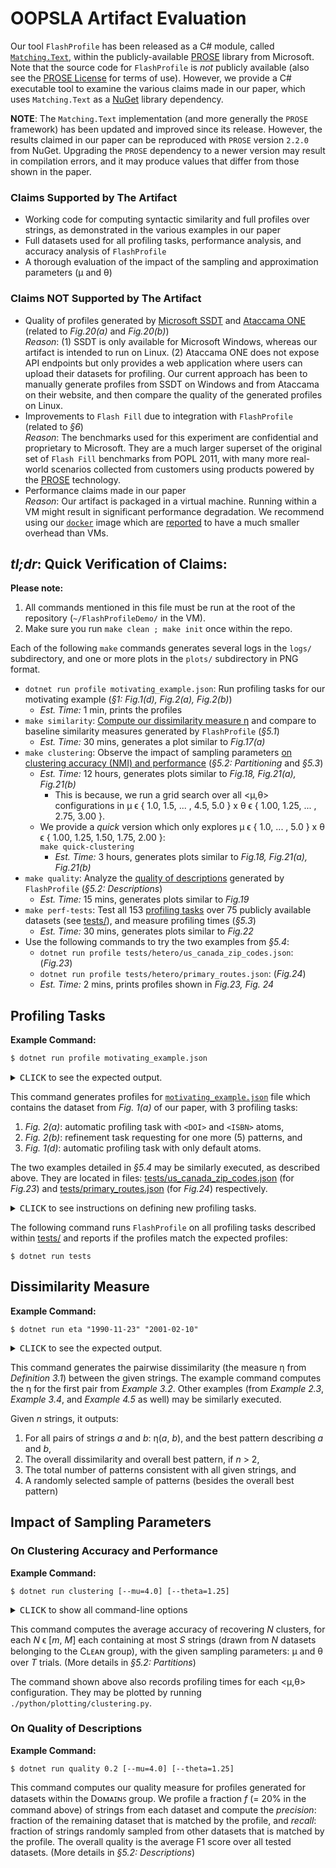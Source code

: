 # OOPSLA Artifact Evaluation

Our tool `FlashProfile` has been released as a C# module, called [`Matching.Text`][MText],
within the publicly-available [PROSE] library from Microsoft.
Note that the source code for `FlashProfile` is _not_ publicly available
(also see the [PROSE License] for terms of use).
However, we provide a C# executable tool to examine the various claims made in our paper,
which uses `Matching.Text` as a [NuGet] library dependency.

**NOTE**: The `Matching.Text` implementation (and more generally the `PROSE` framework)
has been updated and improved since its release.
However, the results claimed in our paper can be reproduced with `PROSE` version `2.2.0` from NuGet.
Upgrading the `PROSE` dependency to a newer version may result in compilation errors,
and it may produce values that differ from those shown in the paper.

### Claims Supported by The Artifact
- Working code for computing syntactic similarity and full profiles over strings, as demonstrated in the various examples in our paper
- Full datasets used for all profiling tasks, performance analysis, and accuracy analysis of `FlashProfile`
- A thorough evaluation of the impact of the sampling and approximation parameters (&mu; and &theta;)


### Claims NOT Supported by The Artifact
- Quality of profiles generated by [Microsoft SSDT] and [Ataccama ONE] (related to _Fig.20(a)_ and _Fig.20(b)_)  
  _Reason_: (1) SSDT is only available for Microsoft Windows, whereas our artifact
  is intended to run on Linux. (2) Ataccama ONE does not expose API endpoints but only provides a web application where users can upload their datasets for profiling. Our current approach has been to manually generate profiles from SSDT on Windows and from Ataccama on their website, and then compare the quality of the generated profiles on Linux.
- Improvements to `Flash Fill` due to integration with `FlashProfile` (related to _&sect;6_)  
  _Reason_: The benchmarks used for this experiment are confidential and proprietary to Microsoft. They are a much larger superset of the original set of `Flash Fill` benchmarks from POPL 2011, with many more real-world scenarios collected from customers using products powered by the [PROSE] technology.
- Performance claims made in our paper  
  _Reason_: Our artifact is packaged in a virtual machine. Running within a VM might result in significant performance degradation. We recommend using our [`docker`][Docker] image which are [reported](http://domino.research.ibm.com/library/cyberdig.nsf/papers/0929052195DD819C85257D2300681E7B/$File/rc25482.pdf) to have a much smaller overhead than VMs.


## _tl;dr_: Quick Verification of Claims:  

**Please note:**
1. All commands mentioned in this file must be run at the root of the repository (`~/FlashProfileDemo/` in the VM).
2. Make sure you run `make clean ; make init` once within the repo.

Each of the following `make` commands generates several logs in the `logs/` subdirectory,
and one or more plots in the `plots/` subdirectory in PNG format.

- `dotnet run profile motivating_example.json`: Run profiling tasks for our motivating example (_&sect;1: Fig.1(d), Fig.2(a), Fig.2(b)_)
  - _Est. Time:_ 1 min, prints the profiles
- `make similarity`: [Compute our dissimilarity measure &eta;](#dissimilarity-measure) and compare to baseline similarity measures generated by `FlashProfile` (_&sect;5.1_)
  - _Est. Time:_ 30 mins, generates a plot similar to _Fig.17(a)_
- `make clustering`: Observe the impact of sampling parameters [on clustering accuracy (NMI) and performance](#on-clustering-accuracy-and-performance) (_&sect;5.2: Partitioning_ and _&sect;5.3_)
  - _Est. Time:_ 12 hours, generates plots similar to _Fig.18, Fig.21(a), Fig.21(b)_
    - This is because, we run a grid search over all <&mu;,&theta;> configurations in &mu; &straightepsilon; { 1.0, 1.5, ... , 4.5, 5.0 } x &theta; &straightepsilon; { 1.00, 1.25, ... , 2.75, 3.00 }.
  - We provide a _quick_ version which only explores &mu; &straightepsilon; { 1.0, ... , 5.0 } x &theta; &straightepsilon; { 1.00, 1.25, 1.50, 1.75, 2.00 }:  
    `make quick-clustering`
    - _Est. Time:_ 3 hours, generates plots similar to _Fig.18, Fig.21(a), Fig.21(b)_
- `make quality`: Analyze the [quality of descriptions](#on-quality-of-descriptions) generated by `FlashProfile` (_&sect;5.2: Descriptions_)
  - _Est. Time:_ 15 mins, generates plots similar to _Fig.19_
- `make perf-tests`: Test all 153 [profiling tasks](#profiling-tasks) over 75 publicly available datasets (see [tests/](tests/)), and measure profiling times (_&sect;5.3_)
  - _Est. Time:_ 30 mins, generates plots similar to _Fig.22_
- Use the following commands to try the two examples from _&sect;5.4_:
  - `dotnet run profile tests/hetero/us_canada_zip_codes.json`: (_Fig.23_)
  - `dotnet run profile tests/hetero/primary_routes.json`: (_Fig.24_)
  - _Est. Time:_ 2 mins, prints profiles shown in _Fig.23, Fig. 24_



## Profiling Tasks

**Example Command:**
```bash
$ dotnet run profile motivating_example.json
```

<details>

<summary> <kbd>CLICK</kbd> to see the expected output. </summary>

```text
# motivating_example.json (1451 strings)
=======================================

> Number of patterns allowed = <auto>
---------------------------------------
    [    5 |   0.34 %] ==> 'not_available'
                        @ not_available
    [  121 |   8.34 %] ==> 'doi:' · [Space]+ · <DOI>
                        @ doi:    10.13039/100001409
    [  301 |  20.74 %] ==> 'ISBN:' · [Space]{1} · <ISBN10>
                        @ ISBN: 3-540-33663-X
    [ 1024 |  70.57 %] ==> 'PMC' · [Digit]{7}
                        @ PMC1355782
.......................................

> Number of patterns allowed = 5
---------------------------------------
    [  110 |   7.58 %] ==> 'doi:' · [Space]+ · '10.13039/' · [Digit]+
                        @ doi:    10.13039/100001409
    [   11 |   0.76 %] ==> 'doi:' · [Space]+ · '10.1016/' · [Upper]{1} · [Digit]{4} · '-' · [Digit]{4} · '(' · [Digit]{2} · ')' · [Digit]{5} · '-' · [Digit]{1}
                        @ doi: 10.1016/S1387-7003(03)00113-8
    [    5 |   0.34 %] ==> 'not_available'
                        @ not_available
    [  301 |  20.74 %] ==> 'ISBN:' · [Space]{1} · <ISBN10>
                        @ ISBN: 3-540-33663-X
    [ 1024 |  70.57 %] ==> 'PMC' · [Digit]{7}
                        @ PMC1355782
.......................................

> Number of patterns allowed = <auto>
---------------------------------------
    [    5 |   0.34 %] ==> 'not_available'
                        @ not_available
    [   11 |   0.76 %] ==> 'doi:' · [Space]+ · '10.1016/' · [Upper]{1} · [Digit]{4} · '-' · [Digit]{4} · '(' · [Digit]{2} · ')' · [Digit]{5} · '-' · [Digit]{1}
                        @ doi: 10.1016/S1387-7003(03)00113-8
    [  267 |  18.40 %] ==> 'ISBN:' · [Space]{1} · [Digit]{1} · '-' · [Digit]{3} · '-' · [Digit]{5} · '-' · [Digit]{1}
                        @ ISBN: 0-037-32102-8
    [   34 |   2.34 %] ==> 'ISBN:' · [Space]{1} · [Digit]{1} · '-' · [Digit]{3} · '-' · [Digit]{5} · '-X'
                        @ ISBN: 3-540-33663-X
    [  110 |   7.58 %] ==> 'doi:' · [Space]+ · '10.13039/' · [Digit]+
                        @ doi:    10.13039/100001409
    [ 1024 |  70.57 %] ==> 'PMC' · [Digit]{7}
                        @ PMC1355782
.......................................

```
</details>

This command generates profiles for [`motivating_example.json`](motivating_example.json) file which contains
the dataset from _Fig. 1(a)_ of our paper, with 3 profiling tasks:

1. _Fig. 2(a)_: automatic profiling task with `<DOI>` and `<ISBN>` atoms,
2. _Fig. 2(b)_: refinement task requesting for one more (5) patterns, and
3. _Fig. 1(d)_: automatic profiling task with only default atoms.

The two examples detailed in _&sect;5.4_ may be similarly executed, as described above. They are located in files: [tests/us_canada_zip_codes.json](tests/us_canada_zip_codes.json) (for _Fig.23_) and [tests/primary_routes.json](tests/primary_routes.json) (for _Fig.24_) respectively.

<details>

<summary> <kbd>CLICK</kbd> to see instructions on defining new profiling tasks. </summary>

The format for the JSON file specifying the dataset and the tasks is as shown below:

```text
{
    "Results": [
        {
            // Automatic profiling task,
            // requires no special options.
        },
        {
            // Refinement task.
            "Disjuncts": n,
        },
        {
            // Refinement task with custom atoms.
            "Disjuncts": num_disjuncts__int,
            "CustomRegexTokens": [
                {
                "Name": "atom_name",
                "Regex": "atom_regex",
                "Score": atom_score__float
                },
                ...
            ]
        },
        ...
    ],
    "Data": [
        "string_1",
        "string_2",
        ...
    ]
}
```
Please see [motivating_example.json](motivating_example.json) file, and the files within [tests/](tests/) directory for concrete examples. All datasets in [tests/](tests/) additionally have a `"Source"` key in the JSON file which indicates the original source (a publicly-available internet link) for the dataset.

</details>

The following command runs `FlashProfile` on all profiling tasks described within [tests/](tests/) and reports if the profiles match the expected profiles:
```
$ dotnet run tests
```



## Dissimilarity Measure

**Example Command:**
```
$ dotnet run eta "1990-11-23" "2001-02-10"
```

<details>

<summary> <kbd>CLICK</kbd> to see the expected output. </summary>

```
> { '1990-11-23' , '2001-02-10' } => [Digit]{4} & Const[-] & [Digit]{2} & Const[-] & [Digit]{2}
> Pairwise Dissimilarity = 4.955752

> Total Number of Consistent Patterns = 99292.

> 5 Randomly Selected Patterns:
  *  18928.37406 : [Alpha|Digit]+ · [Dot|Dash]{1} · [Digit]+ · [Alpha|Dash]{1} · [Any]+
  *    268.14257 : [Alpha|Digit]+ · [Dot|Dash]{1} · [HexDigit]+ · '-' · [HexDigit]+
  *    986.08443 : [Alpha|Digit|Space]{4} · [Alpha|Dash]{1} · [Alpha|Digit]{2} · [Symbol]{1} · [Alpha|Digit|Space]{2}
  *  22116.55657 : [Base64]+ · [Dot|Dash]+ · [Alpha|Digit|Space]+ · [Symbol]+ · [Any]+
  *   3331.24139 : [Base64]+ · [Punct]{1} · [Alpha|Digit|Space]{2} · [Dot|Dash]+ · [Digit]+
```
</details>

This command generates the pairwise dissimilarity (the measure &eta; from _Definition 3.1_) between the given strings. The example command computes the &eta; for the first pair from _Example 3.2_. Other examples (from _Example 2.3_, _Example 3.4_, and _Example 4.5_ as well) may be similarly executed.

Given _n_ strings, it outputs:

1. For all pairs of strings _a_ and _b_: &eta;(_a_, _b_), and the best pattern describing _a_ and _b_,
2. The overall dissimilarity and overall best pattern, if _n_ > 2,
3. The total number of patterns consistent with all given strings, and
4. A randomly selected sample of patterns (besides the overall best pattern)



## Impact of Sampling Parameters

### On Clustering Accuracy and Performance

**Example Command:**
```
$ dotnet run clustering [--mu=4.0] [--theta=1.25]
```

<details>

<summary><kbd>CLICK</kbd> to show all command-line options </summary>

```
 -t, --trials-per-clustering      (Default: 10) Number of trials per a particular number of clusters.

  -s, --num-strings-per-cluster    (Default: 256) The theta parameter for FlashProfile.

  -m, --min-clusters               (Default: 2) The minimum number of clusters to test.

  -M, --max-clusters               (Default: 8) The maximum number of clusters to test.

  -e, --theta                      (Default: 1.25) The theta parameter for FlashProfile.

  -u, --mu                         (Default: 4) The mu parameter for FlashProfile.
```
</details>

This command computes the average accuracy of recovering _N_ clusters, for each _N_ &straightepsilon; [_m_, _M_] each containing at most _S_ strings (drawn from _N_ datasets belonging to the Cʟᴇᴀɴ group), with the given sampling parameters: &mu; and &theta; over _T_ trials. (More details in _&sect;5.2: Partitions_)

The command shown above also records profiling times for each <&mu;,&theta;> configuration. They may be plotted by running `./python/plotting/clustering.py`.

### On Quality of Descriptions

**Example Command:**
```
$ dotnet run quality 0.2 [--mu=4.0] [--theta=1.25]
```

This command computes our quality measure for profiles generated for datasets within the Dᴏᴍᴀɪɴꜱ group. We profile a fraction _f_ (= 20% in the command above) of strings from each dataset and compute the _precision_: fraction of the remaining dataset that is matched by the profile, and _recall_: fraction of strings randomly sampled from other datasets that is matched by the profile. The overall quality is the average F1 score over all tested datasets. (More details in _&sect;5.2: Descriptions_)



[Ataccama ONE]: https://one.ataccama.com/
[Docker]: https://www.docker.com/
[Microsoft SSDT]: https://docs.microsoft.com/en-gb/sql/ssdt
[MText]: https://microsoft.github.io/prose/documentation/matching-text/intro/
[NuGet]: https://www.nuget.org
[PROSE]: https://microsoft.github.io/prose/
[PROSE License]: https://microsoft.github.io/prose/SDKLicense.pdf
